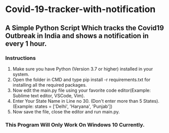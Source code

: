 # Covid-19-tracker-with-notification
## A Simple Python Script Which tracks the Covid19 Outbreak in India and shows a notification in every 1 hour.

### Instructions
1. Make sure you have Python (Version 3.7 or higher) installed in your system.
2. Open the folder in CMD and type pip install -r requirements.txt for installing all the required packages.
3. Now edit the main.py file using your favorite code editor(Example: Sublime text editor, VSCode, Vim).
4. Enter Your State Name in Line no 30. (Don't enter more than 5 States). (Example: states = ['Delhi', 'Haryana', 'Punjab'])
5. Now save the file, close the editor and run main.py.

### This Program Will Only Work On Windows 10 Currently.
